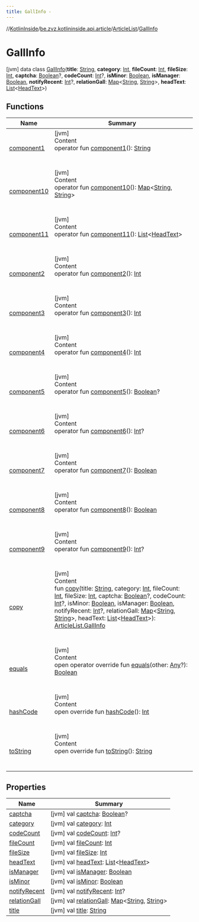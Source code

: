 ```yaml
---
title: GallInfo -
---
```

//[KotlinInside](../../../index.md)/[be.zvz.kotlininside.api.article](../../index.md)/[ArticleList](../index.md)/[GallInfo](index.md)



# GallInfo  
 [jvm] data class [GallInfo](index.md)(**title**: [String](https://kotlinlang.org/api/latest/jvm/stdlib/kotlin/-string/index.html), **category**: [Int](https://kotlinlang.org/api/latest/jvm/stdlib/kotlin/-int/index.html), **fileCount**: [Int](https://kotlinlang.org/api/latest/jvm/stdlib/kotlin/-int/index.html), **fileSize**: [Int](https://kotlinlang.org/api/latest/jvm/stdlib/kotlin/-int/index.html), **captcha**: [Boolean](https://kotlinlang.org/api/latest/jvm/stdlib/kotlin/-boolean/index.html)?, **codeCount**: [Int](https://kotlinlang.org/api/latest/jvm/stdlib/kotlin/-int/index.html)?, **isMinor**: [Boolean](https://kotlinlang.org/api/latest/jvm/stdlib/kotlin/-boolean/index.html), **isManager**: [Boolean](https://kotlinlang.org/api/latest/jvm/stdlib/kotlin/-boolean/index.html), **notifyRecent**: [Int](https://kotlinlang.org/api/latest/jvm/stdlib/kotlin/-int/index.html)?, **relationGall**: [Map](https://kotlinlang.org/api/latest/jvm/stdlib/kotlin.collections/-map/index.html)<[String](https://kotlinlang.org/api/latest/jvm/stdlib/kotlin/-string/index.html), [String](https://kotlinlang.org/api/latest/jvm/stdlib/kotlin/-string/index.html)>, **headText**: [List](https://kotlinlang.org/api/latest/jvm/stdlib/kotlin.collections/-list/index.html)<[HeadText](../../../be.zvz.kotlininside.api.type/-head-text/index.md)>)   


## Functions  
  
|  Name|  Summary| 
|---|---|
| <a name="be.zvz.kotlininside.api.article/ArticleList.GallInfo/component1/#/PointingToDeclaration/"></a>[component1](component1.md)| <a name="be.zvz.kotlininside.api.article/ArticleList.GallInfo/component1/#/PointingToDeclaration/"></a>[jvm]  <br>Content  <br>operator fun [component1](component1.md)(): [String](https://kotlinlang.org/api/latest/jvm/stdlib/kotlin/-string/index.html)  <br><br><br>
| <a name="be.zvz.kotlininside.api.article/ArticleList.GallInfo/component10/#/PointingToDeclaration/"></a>[component10](component10.md)| <a name="be.zvz.kotlininside.api.article/ArticleList.GallInfo/component10/#/PointingToDeclaration/"></a>[jvm]  <br>Content  <br>operator fun [component10](component10.md)(): [Map](https://kotlinlang.org/api/latest/jvm/stdlib/kotlin.collections/-map/index.html)<[String](https://kotlinlang.org/api/latest/jvm/stdlib/kotlin/-string/index.html), [String](https://kotlinlang.org/api/latest/jvm/stdlib/kotlin/-string/index.html)>  <br><br><br>
| <a name="be.zvz.kotlininside.api.article/ArticleList.GallInfo/component11/#/PointingToDeclaration/"></a>[component11](component11.md)| <a name="be.zvz.kotlininside.api.article/ArticleList.GallInfo/component11/#/PointingToDeclaration/"></a>[jvm]  <br>Content  <br>operator fun [component11](component11.md)(): [List](https://kotlinlang.org/api/latest/jvm/stdlib/kotlin.collections/-list/index.html)<[HeadText](../../../be.zvz.kotlininside.api.type/-head-text/index.md)>  <br><br><br>
| <a name="be.zvz.kotlininside.api.article/ArticleList.GallInfo/component2/#/PointingToDeclaration/"></a>[component2](component2.md)| <a name="be.zvz.kotlininside.api.article/ArticleList.GallInfo/component2/#/PointingToDeclaration/"></a>[jvm]  <br>Content  <br>operator fun [component2](component2.md)(): [Int](https://kotlinlang.org/api/latest/jvm/stdlib/kotlin/-int/index.html)  <br><br><br>
| <a name="be.zvz.kotlininside.api.article/ArticleList.GallInfo/component3/#/PointingToDeclaration/"></a>[component3](component3.md)| <a name="be.zvz.kotlininside.api.article/ArticleList.GallInfo/component3/#/PointingToDeclaration/"></a>[jvm]  <br>Content  <br>operator fun [component3](component3.md)(): [Int](https://kotlinlang.org/api/latest/jvm/stdlib/kotlin/-int/index.html)  <br><br><br>
| <a name="be.zvz.kotlininside.api.article/ArticleList.GallInfo/component4/#/PointingToDeclaration/"></a>[component4](component4.md)| <a name="be.zvz.kotlininside.api.article/ArticleList.GallInfo/component4/#/PointingToDeclaration/"></a>[jvm]  <br>Content  <br>operator fun [component4](component4.md)(): [Int](https://kotlinlang.org/api/latest/jvm/stdlib/kotlin/-int/index.html)  <br><br><br>
| <a name="be.zvz.kotlininside.api.article/ArticleList.GallInfo/component5/#/PointingToDeclaration/"></a>[component5](component5.md)| <a name="be.zvz.kotlininside.api.article/ArticleList.GallInfo/component5/#/PointingToDeclaration/"></a>[jvm]  <br>Content  <br>operator fun [component5](component5.md)(): [Boolean](https://kotlinlang.org/api/latest/jvm/stdlib/kotlin/-boolean/index.html)?  <br><br><br>
| <a name="be.zvz.kotlininside.api.article/ArticleList.GallInfo/component6/#/PointingToDeclaration/"></a>[component6](component6.md)| <a name="be.zvz.kotlininside.api.article/ArticleList.GallInfo/component6/#/PointingToDeclaration/"></a>[jvm]  <br>Content  <br>operator fun [component6](component6.md)(): [Int](https://kotlinlang.org/api/latest/jvm/stdlib/kotlin/-int/index.html)?  <br><br><br>
| <a name="be.zvz.kotlininside.api.article/ArticleList.GallInfo/component7/#/PointingToDeclaration/"></a>[component7](component7.md)| <a name="be.zvz.kotlininside.api.article/ArticleList.GallInfo/component7/#/PointingToDeclaration/"></a>[jvm]  <br>Content  <br>operator fun [component7](component7.md)(): [Boolean](https://kotlinlang.org/api/latest/jvm/stdlib/kotlin/-boolean/index.html)  <br><br><br>
| <a name="be.zvz.kotlininside.api.article/ArticleList.GallInfo/component8/#/PointingToDeclaration/"></a>[component8](component8.md)| <a name="be.zvz.kotlininside.api.article/ArticleList.GallInfo/component8/#/PointingToDeclaration/"></a>[jvm]  <br>Content  <br>operator fun [component8](component8.md)(): [Boolean](https://kotlinlang.org/api/latest/jvm/stdlib/kotlin/-boolean/index.html)  <br><br><br>
| <a name="be.zvz.kotlininside.api.article/ArticleList.GallInfo/component9/#/PointingToDeclaration/"></a>[component9](component9.md)| <a name="be.zvz.kotlininside.api.article/ArticleList.GallInfo/component9/#/PointingToDeclaration/"></a>[jvm]  <br>Content  <br>operator fun [component9](component9.md)(): [Int](https://kotlinlang.org/api/latest/jvm/stdlib/kotlin/-int/index.html)?  <br><br><br>
| <a name="be.zvz.kotlininside.api.article/ArticleList.GallInfo/copy/#kotlin.String#kotlin.Int#kotlin.Int#kotlin.Int#kotlin.Boolean?#kotlin.Int?#kotlin.Boolean#kotlin.Boolean#kotlin.Int?#kotlin.collections.Map[kotlin.String,kotlin.String]#kotlin.collections.List[be.zvz.kotlininside.api.type.HeadText]/PointingToDeclaration/"></a>[copy](copy.md)| <a name="be.zvz.kotlininside.api.article/ArticleList.GallInfo/copy/#kotlin.String#kotlin.Int#kotlin.Int#kotlin.Int#kotlin.Boolean?#kotlin.Int?#kotlin.Boolean#kotlin.Boolean#kotlin.Int?#kotlin.collections.Map[kotlin.String,kotlin.String]#kotlin.collections.List[be.zvz.kotlininside.api.type.HeadText]/PointingToDeclaration/"></a>[jvm]  <br>Content  <br>fun [copy](copy.md)(title: [String](https://kotlinlang.org/api/latest/jvm/stdlib/kotlin/-string/index.html), category: [Int](https://kotlinlang.org/api/latest/jvm/stdlib/kotlin/-int/index.html), fileCount: [Int](https://kotlinlang.org/api/latest/jvm/stdlib/kotlin/-int/index.html), fileSize: [Int](https://kotlinlang.org/api/latest/jvm/stdlib/kotlin/-int/index.html), captcha: [Boolean](https://kotlinlang.org/api/latest/jvm/stdlib/kotlin/-boolean/index.html)?, codeCount: [Int](https://kotlinlang.org/api/latest/jvm/stdlib/kotlin/-int/index.html)?, isMinor: [Boolean](https://kotlinlang.org/api/latest/jvm/stdlib/kotlin/-boolean/index.html), isManager: [Boolean](https://kotlinlang.org/api/latest/jvm/stdlib/kotlin/-boolean/index.html), notifyRecent: [Int](https://kotlinlang.org/api/latest/jvm/stdlib/kotlin/-int/index.html)?, relationGall: [Map](https://kotlinlang.org/api/latest/jvm/stdlib/kotlin.collections/-map/index.html)<[String](https://kotlinlang.org/api/latest/jvm/stdlib/kotlin/-string/index.html), [String](https://kotlinlang.org/api/latest/jvm/stdlib/kotlin/-string/index.html)>, headText: [List](https://kotlinlang.org/api/latest/jvm/stdlib/kotlin.collections/-list/index.html)<[HeadText](../../../be.zvz.kotlininside.api.type/-head-text/index.md)>): [ArticleList.GallInfo](index.md)  <br><br><br>
| <a name="kotlin/Any/equals/#kotlin.Any?/PointingToDeclaration/"></a>[equals](../../../be.zvz.kotlininside.utils/-string-util/-companion/index.md#%5Bkotlin%2FAny%2Fequals%2F%23kotlin.Any%3F%2FPointingToDeclaration%2F%5D%2FFunctions%2F-1231821796)| <a name="kotlin/Any/equals/#kotlin.Any?/PointingToDeclaration/"></a>[jvm]  <br>Content  <br>open operator override fun [equals](../../../be.zvz.kotlininside.utils/-string-util/-companion/index.md#%5Bkotlin%2FAny%2Fequals%2F%23kotlin.Any%3F%2FPointingToDeclaration%2F%5D%2FFunctions%2F-1231821796)(other: [Any](https://kotlinlang.org/api/latest/jvm/stdlib/kotlin/-any/index.html)?): [Boolean](https://kotlinlang.org/api/latest/jvm/stdlib/kotlin/-boolean/index.html)  <br><br><br>
| <a name="kotlin/Any/hashCode/#/PointingToDeclaration/"></a>[hashCode](../../../be.zvz.kotlininside.utils/-string-util/-companion/index.md#%5Bkotlin%2FAny%2FhashCode%2F%23%2FPointingToDeclaration%2F%5D%2FFunctions%2F-1231821796)| <a name="kotlin/Any/hashCode/#/PointingToDeclaration/"></a>[jvm]  <br>Content  <br>open override fun [hashCode](../../../be.zvz.kotlininside.utils/-string-util/-companion/index.md#%5Bkotlin%2FAny%2FhashCode%2F%23%2FPointingToDeclaration%2F%5D%2FFunctions%2F-1231821796)(): [Int](https://kotlinlang.org/api/latest/jvm/stdlib/kotlin/-int/index.html)  <br><br><br>
| <a name="kotlin/Any/toString/#/PointingToDeclaration/"></a>[toString](../../../be.zvz.kotlininside.utils/-string-util/-companion/index.md#%5Bkotlin%2FAny%2FtoString%2F%23%2FPointingToDeclaration%2F%5D%2FFunctions%2F-1231821796)| <a name="kotlin/Any/toString/#/PointingToDeclaration/"></a>[jvm]  <br>Content  <br>open override fun [toString](../../../be.zvz.kotlininside.utils/-string-util/-companion/index.md#%5Bkotlin%2FAny%2FtoString%2F%23%2FPointingToDeclaration%2F%5D%2FFunctions%2F-1231821796)(): [String](https://kotlinlang.org/api/latest/jvm/stdlib/kotlin/-string/index.html)  <br><br><br>


## Properties  
  
|  Name|  Summary| 
|---|---|
| <a name="be.zvz.kotlininside.api.article/ArticleList.GallInfo/captcha/#/PointingToDeclaration/"></a>[captcha](captcha.md)| <a name="be.zvz.kotlininside.api.article/ArticleList.GallInfo/captcha/#/PointingToDeclaration/"></a> [jvm] val [captcha](captcha.md): [Boolean](https://kotlinlang.org/api/latest/jvm/stdlib/kotlin/-boolean/index.html)?   <br>
| <a name="be.zvz.kotlininside.api.article/ArticleList.GallInfo/category/#/PointingToDeclaration/"></a>[category](category.md)| <a name="be.zvz.kotlininside.api.article/ArticleList.GallInfo/category/#/PointingToDeclaration/"></a> [jvm] val [category](category.md): [Int](https://kotlinlang.org/api/latest/jvm/stdlib/kotlin/-int/index.html)   <br>
| <a name="be.zvz.kotlininside.api.article/ArticleList.GallInfo/codeCount/#/PointingToDeclaration/"></a>[codeCount](code-count.md)| <a name="be.zvz.kotlininside.api.article/ArticleList.GallInfo/codeCount/#/PointingToDeclaration/"></a> [jvm] val [codeCount](code-count.md): [Int](https://kotlinlang.org/api/latest/jvm/stdlib/kotlin/-int/index.html)?   <br>
| <a name="be.zvz.kotlininside.api.article/ArticleList.GallInfo/fileCount/#/PointingToDeclaration/"></a>[fileCount](file-count.md)| <a name="be.zvz.kotlininside.api.article/ArticleList.GallInfo/fileCount/#/PointingToDeclaration/"></a> [jvm] val [fileCount](file-count.md): [Int](https://kotlinlang.org/api/latest/jvm/stdlib/kotlin/-int/index.html)   <br>
| <a name="be.zvz.kotlininside.api.article/ArticleList.GallInfo/fileSize/#/PointingToDeclaration/"></a>[fileSize](file-size.md)| <a name="be.zvz.kotlininside.api.article/ArticleList.GallInfo/fileSize/#/PointingToDeclaration/"></a> [jvm] val [fileSize](file-size.md): [Int](https://kotlinlang.org/api/latest/jvm/stdlib/kotlin/-int/index.html)   <br>
| <a name="be.zvz.kotlininside.api.article/ArticleList.GallInfo/headText/#/PointingToDeclaration/"></a>[headText](head-text.md)| <a name="be.zvz.kotlininside.api.article/ArticleList.GallInfo/headText/#/PointingToDeclaration/"></a> [jvm] val [headText](head-text.md): [List](https://kotlinlang.org/api/latest/jvm/stdlib/kotlin.collections/-list/index.html)<[HeadText](../../../be.zvz.kotlininside.api.type/-head-text/index.md)>   <br>
| <a name="be.zvz.kotlininside.api.article/ArticleList.GallInfo/isManager/#/PointingToDeclaration/"></a>[isManager](is-manager.md)| <a name="be.zvz.kotlininside.api.article/ArticleList.GallInfo/isManager/#/PointingToDeclaration/"></a> [jvm] val [isManager](is-manager.md): [Boolean](https://kotlinlang.org/api/latest/jvm/stdlib/kotlin/-boolean/index.html)   <br>
| <a name="be.zvz.kotlininside.api.article/ArticleList.GallInfo/isMinor/#/PointingToDeclaration/"></a>[isMinor](is-minor.md)| <a name="be.zvz.kotlininside.api.article/ArticleList.GallInfo/isMinor/#/PointingToDeclaration/"></a> [jvm] val [isMinor](is-minor.md): [Boolean](https://kotlinlang.org/api/latest/jvm/stdlib/kotlin/-boolean/index.html)   <br>
| <a name="be.zvz.kotlininside.api.article/ArticleList.GallInfo/notifyRecent/#/PointingToDeclaration/"></a>[notifyRecent](notify-recent.md)| <a name="be.zvz.kotlininside.api.article/ArticleList.GallInfo/notifyRecent/#/PointingToDeclaration/"></a> [jvm] val [notifyRecent](notify-recent.md): [Int](https://kotlinlang.org/api/latest/jvm/stdlib/kotlin/-int/index.html)?   <br>
| <a name="be.zvz.kotlininside.api.article/ArticleList.GallInfo/relationGall/#/PointingToDeclaration/"></a>[relationGall](relation-gall.md)| <a name="be.zvz.kotlininside.api.article/ArticleList.GallInfo/relationGall/#/PointingToDeclaration/"></a> [jvm] val [relationGall](relation-gall.md): [Map](https://kotlinlang.org/api/latest/jvm/stdlib/kotlin.collections/-map/index.html)<[String](https://kotlinlang.org/api/latest/jvm/stdlib/kotlin/-string/index.html), [String](https://kotlinlang.org/api/latest/jvm/stdlib/kotlin/-string/index.html)>   <br>
| <a name="be.zvz.kotlininside.api.article/ArticleList.GallInfo/title/#/PointingToDeclaration/"></a>[title](title.md)| <a name="be.zvz.kotlininside.api.article/ArticleList.GallInfo/title/#/PointingToDeclaration/"></a> [jvm] val [title](title.md): [String](https://kotlinlang.org/api/latest/jvm/stdlib/kotlin/-string/index.html)   <br>

